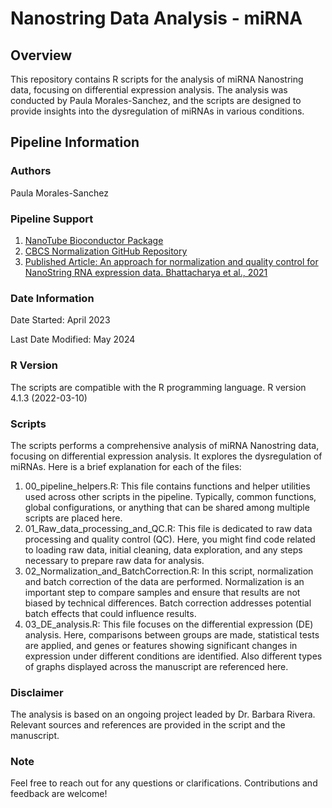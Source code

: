 # Nanostring Data Analysis - miRNA
## Overview
This repository contains R scripts for the analysis of miRNA Nanostring data, focusing on differential expression analysis. The analysis was conducted by Paula Morales-Sanchez, and the scripts are designed to provide insights into the dysregulation of miRNAs in various conditions.

## Pipeline Information
### Authors
Paula Morales-Sanchez
### Pipeline Support
1. [NanoTube Bioconductor Package](http://https://www.bioconductor.org/packages/release/bioc/vignettes/NanoTube/inst/doc/NanoTube.html "NanoTube Bioconductor Package")
2. [CBCS Normalization GitHub Repository](http://https://github.com/bhattacharya-a-bt/CBCS_normalization/ "CBCS Normalization GitHub Repository")
3. [Published Article: An approach for normalization and quality control for NanoString RNA expression data.  Bhattacharya et al., 2021](http://https://www.ncbi.nlm.nih.gov/pmc/articles/PMC8138885/ "Published Article: An approach for normalization and quality control for NanoString RNA expression data.  Bhattacharya et al., 2021")
### Date Information

Date Started: April 2023

Last Date Modified: May 2024

### R Version
The scripts are compatible with the R programming language. R version 4.1.3 (2022-03-10)

### Scripts
The scripts performs a comprehensive analysis of miRNA Nanostring data, focusing on differential expression analysis. It explores the dysregulation of miRNAs. Here is a brief explanation for each of the files:

1. 00_pipeline_helpers.R: This file contains functions and helper utilities used across other scripts in the pipeline. Typically, common functions, global configurations, or anything that can be shared among multiple scripts are placed here.
2. 01_Raw_data_processing_and_QC.R: This file is dedicated to raw data processing and quality control (QC). Here, you might find code related to loading raw data, initial cleaning, data exploration, and any steps necessary to prepare raw data for analysis.
3. 02_Normalization_and_BatchCorrection.R: In this script, normalization and batch correction of the data are performed. Normalization is an important step to compare samples and ensure that results are not biased by technical differences. Batch correction addresses potential batch effects that could influence results.
4. 03_DE_analysis.R: This file focuses on the differential expression (DE) analysis. Here, comparisons between groups are made, statistical tests are applied, and genes or features showing significant changes in expression under different conditions are identified. Also different types of graphs displayed across the manuscript are referenced here.

### Disclaimer
The analysis is based on an ongoing project leaded by Dr. Barbara Rivera. Relevant sources and references are provided in the script and the manuscript.

### Note
Feel free to reach out for any questions or clarifications. Contributions and feedback are welcome!

